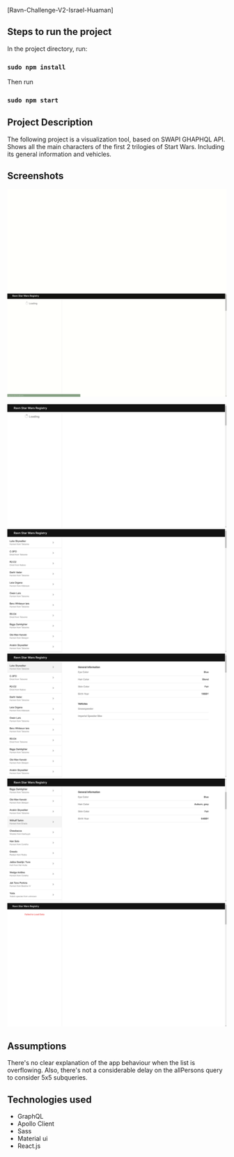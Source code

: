 [Ravn-Challenge-V2-Israel-Huaman]

## Steps to run the project

In the project directory, run:

### `sudo npm install`

Then run

### `sudo npm start`

## Project Description

The following project is a visualization tool, based on SWAPI GHAPHQL API.
Shows all the main characters of the first 2 trilogies of Start Wars.
Including its general information and vehicles.

## Screenshots

![Alt text](./public/screenshots/gif1.gif "Gif 1")
![Alt text](./public/screenshots/gif2.gif "Gif 2")

![Alt text](./public/screenshots/1.png "Image 1")
![Alt text](./public/screenshots/2.png "Image 2")
![Alt text](./public/screenshots/3.png "Image 3")
![Alt text](./public/screenshots/4.png "Image 4")
![Alt text](./public/screenshots/5.png "Image 5")


## Assumptions

There's no clear explanation of the app behaviour when the list is overflowing.
Also, there's not a considerable delay on the allPersons query to consider 5x5 subqueries.

## Technologies used

- GraphQL
- Apollo Client
- Sass
- Material ui
- React.js